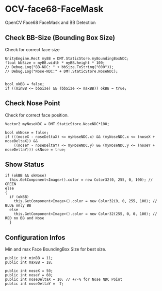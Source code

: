 # OCV-face68-FaceMask
OpenCV Face68 FaceMask and BB Detection

## Check BB-Size (Bounding Box Size)
Check for correct face size
```
UnityEngine.Rect myBB = DMT.StaticStore.myBoundingBoxNDC;
float bbSize = myBB.width * myBB.height * 100;
// Debug.Log("BB-NDC: " + bbSize.ToString("000"));
// Debug.Log("Nose-NDC:" + DMT.StaticStore.NoseNDC);


bool okBB = false;
if ((minBB <= bbSize) && (bbSize <= maxBB)) okBB = true;
```

## Check Nose Point
Check for correct face position.
```
Vector2 myNoseNDC = DMT.StaticStore.NoseNDC*100;

bool okNose = false;
if (((noseX - noseDeltaX) <= myNoseNDC.x) && (myNoseNDC.x <= (noseX + noseDeltaX)) &&
    ((noseY - noseDeltaY) <= myNoseNDC.y) && (myNoseNDC.y <= (noseY + noseDeltaY))) okNose = true;
```

## Show Status

```
if (okBB && okNose)
  this.GetComponent<Image>().color = new Color32(0, 255, 0, 100); // GREEN
else
{
  if (okBB)
    this.GetComponent<Image>().color = new Color32(0, 0, 255, 100); // BLUE only BB
  else
    this.GetComponent<Image>().color = new Color32(255, 0, 0, 100); // RED no BB and Nose
  }
```

## Configuration Infos

Min and max Face BoundingBox Size for best size.

```
public int minBB = 11;
public int maxBB = 18;

public int noseX = 50;
public int noseY = 60;
public int noseDeltaX = 10; // +/-% for Nose NDC Point 
public int noseDeltaY =  7;  
```

